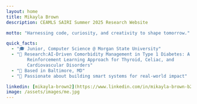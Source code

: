 ```yaml
---
layout: home
title: Mikayla Brown
description: CEAMLS SAIRI Summer 2025 Research Website

motto: "Harnessing code, curiosity, and creativity to shape tomorrow."

quick_facts:
  - "🎓 Junior, Computer Science @ Morgan State University"
  - "🔬 Research:AI-Driven Comorbidity Management in Type 1 Diabetes: A
        Reinforcement Learning Approach for Thyroid, Celiac, and
        Cardiovascular Disorders"
  - "📍 Based in Baltimore, MD"
  - "🚀 Passionate about building smart systems for real-world impact"

linkedin: [mikayla-brown2](https://www.linkedin.com/in/mikayla-brown-b27553294/)
image: /assets/images/me.jpg
---
```

